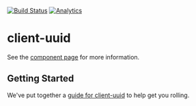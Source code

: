 [![Build Status](https://drone.io/github.com/pope/client-uuid/status.png)](https://drone.io/github.com/pope/client-uuid/latest)
[![Analytics](https://ga-beacon.appspot.com/UA-280328-3/pope/client-uuid/README)](https://github.com/igrigorik/ga-beacon)

client-uuid
===========

See the [component page](http://pope.github.io/client-uuid) for more information.

## Getting Started

We've put together a [guide for client-uuid](http://www.polymer-project.org/docs/start/reusableelements.html) to help get you rolling.
